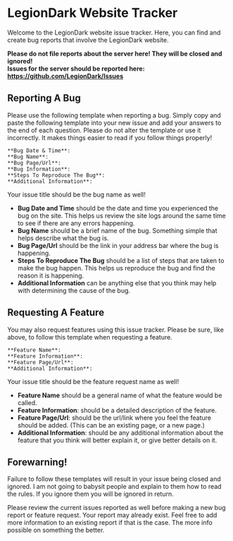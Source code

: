 # LegionDark Website Tracker

Welcome to the LegionDark website issue tracker. Here, you can find and create bug reports that involve the LegionDark website.

**Please do not file reports about the server here! They will be closed and ignored!** <br>
**Issues for the server should be reported here: https://github.com/LegionDark/Issues**

## Reporting A Bug

Please use the following template when reporting a bug. Simply copy and paste the following template into your new issue and add your answers to the end of each question. Please do not alter the template or use it incorrectly. It makes things easier to read if you follow things properly!

```
**Bug Date & Time**:
**Bug Name**:
**Bug Page/Url**:
**Bug Information**:
**Steps To Reproduce The Bug**:
**Additional Information**:
```

Your issue title should be the bug name as well!

* **Bug Date and Time** should be the date and time you experienced the bug on the site. This helps us review the site logs around the same time to see if there are any errors happening.
* **Bug Name** should be a brief name of the bug. Something simple that helps describe what the bug is.
* **Bug Page/Url** should be the link in your address bar where the bug is happening.
* **Steps To Reproduce The Bug** should be a list of steps that are taken to make the bug happen. This helps us reproduce the bug and find the reason it is happening.
* **Additional Information** can be anything else that you think may help with determining the cause of the bug.

## Requesting A Feature

You may also request features using this issue tracker. Please be sure, like above, to follow this template when requesting a feature.

```
**Feature Name**:
**Feature Information**:
**Feature Page/Url**:
**Additional Information**:
```

Your issue title should be the feature request name as well!

* **Feature Name** should be a general name of what the feature would be called.
* **Feature Information**: should be a detailed description of the feature.
* **Feature Page/Url**: should be the url/link where you feel the feature should be added. (This can be an existing page, or a new page.)
* **Additional Information**: should be any additional information about the feature that you think will better explain it, or give better details on it.

## Forewarning!

Failure to follow these templates will result in your issue being closed and ignored. I am not going to babysit people and explain to them how to read the rules. If you ignore them you will be ignored in return.

Please review the current issues reported as well before making a new bug report or feature request. Your report may already exist. Feel free to add more information to an existing report if that is the case. The more info possible on something the better.
